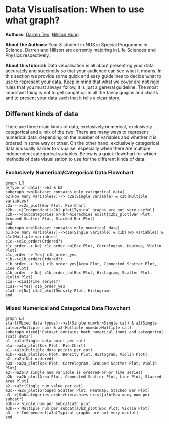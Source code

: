 # Data Visualisation: When to use what graph?

**Authors:** [Darren Teo](https://www.linkedin.com/in/darren-teo-3125871a1/), [Hillson Hung](https://www.linkedin.com/in/hillson-hung/)

**About the Authors:** Year 3 student in NUS in Special Programme in Science, Darren and Hillson are currently majoring in Life Sciences and Physics respectively.

**About this tutorial:** Data visualisation is all about presenting your data accurately and succinctly so that your audience can see what it means. In this section we provide some quick and easy guidelines to decide what to use to represent your data. Keep in mind that what we cover are not rigid rules that you must always follow, it is just a general guideline. The most important thing is not to get caught up in all the fancy graphs and charts and to present your data such that it tells a clear story.

## Different kinds of data

There are three main kinds of data, exclusively numerical, exclusively categorical and a mix of the two. There are many ways to represent numerical data, depending on the number of variables and whether it is ordered in some way or other. On the other hand, exclusively categorical data is usually harder to visualise, especially when there are multiple independent categorical variables. Below is a quick flowchart for which methods of data visualisation to use for the different kinds of data.

### Exclusively Numerical/Categorical Data Flowchart

```mermaid
graph LR
a{Type of data}-->b1 & b2
subgraph two[Dataset contains only categorical data]
b2(How many variables?)--> c2a(Single variable) & c2b(Multiple variables)
c2a--->c2a_plot[Bar Plot, Pie Chart]
c2b--->|Independent|c2b1_plot[Typical graphs are not very useful]
c2b--->|Subcategories or<br>hierachies exist|c2b2_plot[Bar Plot, Grouped Scatter Plot, Stacked Bar Plot]
end
subgraph one[Dataset contains only numerical data]
b1(How many variables?)-->c1a(Single variable) & c1b(Two variables) & c1c(Multiple variables)
c1c-->c1c_order(Ordered?)
c1c_order-->|No| c1c_order_no[Box Plot, Correlogram, Heatmap, Violin Plot]
c1c_order-->|Yes| c1b_order_yes
c1b-->c1b_order(Ordered?)
c1b_order-->|Yes| c1b_order_yes[Area Plot, Connected Scatter Plot, Line Plot]
c1b_order-->|No| c1b_order_no[Box Plot, Histogram, Scatter Plot, Violin Plot]
c1a-->c1a1(Time series?)
c1a1-->|Yes| c1b_order_yes
c1a1-->|No| c1a2_plot[Density Plot, Histogram]
end
```

### Mixed Numerical and Categorical Data Flowchart

```mermaid
graph LR
start{Mixed data types}-->a1(Single num<br>Single cat) & a2(Single cat<br>Multiple num) & a3(Multiple num<br>Multiple cat)
subgraph mixed["Dataset contains both numerical (num) and categorical (cat) data"]
a1-->a1a(Single data point per cat)
a1a-->a1a_plot[Box Plot, Pie Chart]
a1-->a1b(Multiple data points per cat)
a1b-->a1b_plot[Box Plot, Density Plot, Histogram, Violin Plot]
a2-->a2a(Not ordered)
a2a-->a2a_plot[Box Plot, Correlogram, Grouped Scatter Plot, Violin Plot]
a2-->a2b(A single num variable is ordered<br>or Time series)
a2b-->a2b_plot[Area Plot, Connected Scatter Plot, Line Plot, Stacked Area Plot]
a2-->a2c(Single num value per cat)
a2c-->a2c_plot[Grouped Scatter Plot, Heatmap, Stacked Bar Plot]
a3-->|Subcategories or<br>hierachies exist|a3b(How many num per subcat?)
a3b-->|Single num per subcat|a2c_plot
a3b-->|Multiple num per subcat|a3b2_plot[Box Plot, Violin Plot]
a3--->|Independent|a3a[Typical graphs are not very useful]
end
```

